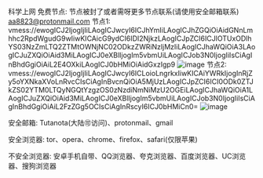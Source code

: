 科学上网 免费节点: 
	节点被封了或者需呀更多节点联系(请使用安全邮箱联系) aa8823@protonmail.com
  节点1:
    vmess://ewogICJ2IjogIjIiLAogICJwcyI6ICJhYmIiLAogICJhZGQiOiAidGNnLmhhc2RpdWgudG9wIiwKICAicG9ydCI6IDI2NjkzLAogICJpZCI6ICJlOTUxODlhYS03NzZmLTQ2ZTMtOWNjNC02ODkzZWRiNzljMzIiLAogICJhaWQiOiA3LAogICJuZXQiOiAid3MiLAogICJ0eXBlIjogIm5vbmUiLAogICJob3N0IjogIiIsCiAgInBhdGgiOiAiL2E4OXkiLAogICJ0bHMiOiAidGxzIgp9
    ![image](https://user-images.githubusercontent.com/119342769/204450015-89ba8d67-ca29-4abb-8602-9fb962575825.png)
   节点2:
    vmess://ewogICJ2IjogIjIiLAogICJwcyI6ICLoioLngrkxIiwKICAiYWRkIjogInRjZy5oYXNkaXVoLnRvcCIsCiAgInBvcnQiOiA5MjUzLAogICJpZCI6ICI0ODk0ZTJkZS02YTM0LTQyNGQtYzgzOS0zNzdiNmNiMzU2OGEiLAogICJhaWQiOiA1LAogICJuZXQiOiAid3MiLAogICJ0eXBlIjogIm5vbmUiLAogICJob3N0IjogIiIsCiAgInBhdGgiOiAiL2FzZGg5OCIsCiAgInRscyI6ICJ0bHMiCn0=
    ![image](https://user-images.githubusercontent.com/119342769/204450097-0924dbdb-39ab-46b7-902f-927218d47686.png)

安全邮箱: 
	Tutanota(大陆🉑访问)、protonmail、gmail
  
安全浏览器:
	tor、opera、chrome、firefox、safari(仅限苹果)
  
不安全浏览器:
	安卓手机自带、QQ浏览器、夸克浏览器、百度浏览器、UC浏览器、搜狗浏览器
  

   
